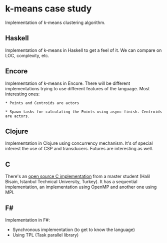 # k-means case study

Implementation of k-means clustering algorithm.

## Haskell

Implementation of k-means in Haskell to get a feel of it. We can compare on LOC,
complexity, etc.

## Encore

Implementation of k-means in Encore. There will be different implementations trying
to use different features of the language. Most interesting ones:

    * Points and Centroids are actors

    * Spawn tasks for calculating the Points using async-finish. Centroids are actors.

## Clojure

Implementation in Clojure using concurrency mechanism. It's of special interest the
use of CSP and transducers. Futures are interesting as well.

## C

There's an [open source C implementation](http://users.eecs.northwestern.edu/~wkliao/Kmeans/)
from a master student (Halil Bisain, Istanbul Technical University, Turkey). It has
a sequential implementation, an implementation using OpenMP and another one using MPI.

## F#

Implementation in F#:

- Synchronous implementation (to get to know the language)
- Using TPL (Task parallel library)
